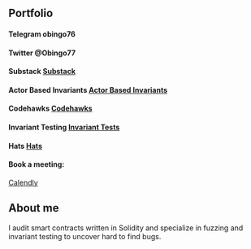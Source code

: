 ## Portfolio

#### Telegram  obingo76
#### Twitter   @Obingo77
#### Substack [Substack](https://obrienmakenzi.substack.com/about)

#### Actor Based Invariants  [Actor Based Invariants](https://github.com/obingo31/Malo-Labs/blob/main/contracts/test/recon/Setup.sol)

#### Codehawks [Codehawks](https://codehawks.cyfrin.io/c/2024-08-tadle)

#### Invariant Testing [Invariant Tests](https://github.com/obingo31/Malo-Labs/tree/main/contracts/test)

#### Hats [Hats](https://github.com/hats-finance/Intuition-0x538dbadc50cc87b281cd655f1edbc6ebda02a66a/issues/88#issuecomment-2211307912)

#### Book a meeting:
[Calendly](https://calendly.com/obingo76/30min)

## About me
I audit smart contracts written in Solidity and specialize in fuzzing and invariant testing to uncover hard to find bugs.
